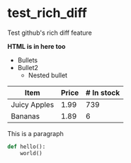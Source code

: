 # test_rich_diff
Test github's rich diff feature

<b> HTML is in here too </b>

* Bullets
* Bullet2
  * Nested bullet

Item | Price | # In stock
---|---|---
Juicy Apples | 1.99 | 739
Bananas | 1.89 | 6

This is a paragraph

```python
def hello():
    world()
``` 
